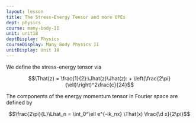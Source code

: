 ```yaml
---
layout: lesson
title: The Stress-Energy Tensor and more OPEs
dept: physics
course: many-body-II
unit: unit18
deptDisplay: Physics
courseDisplay: Many Body Physics II
unitDisplay: Unit 18
---
```


We define the stress-energy tensor via 

$$\That(z) = \frac{1}{2}:\Jhat(z)\Jhat(z): + \left(\frac{2\pi}{\ell}\right)^2\frac{c}{24}$$

The components of the energy momentum tensor in Fourier space are defined by 

$$\frac{2\pi}{L}\Lhat_n = \int_0^\ell e^{-ik_nx} \That(x) \frac{\d x}{2\pi}$$


